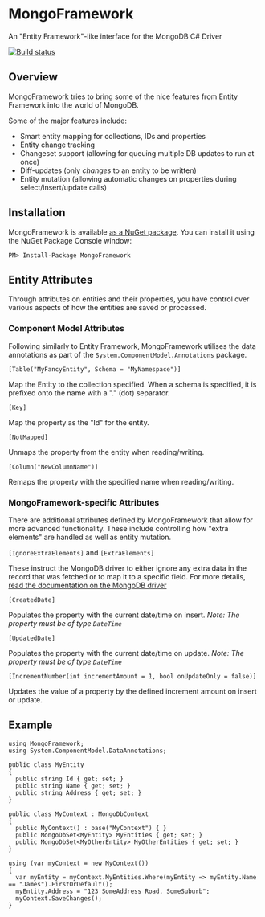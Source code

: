 # MongoFramework
An "Entity Framework"-like interface for the MongoDB C# Driver

[![Build status](https://ci.appveyor.com/api/projects/status/ylg69oh66nkyd0mg?svg=true)](https://ci.appveyor.com/project/Turnerj/mongoframework)

## Overview
MongoFramework tries to bring some of the nice features from Entity Framework into the world of MongoDB.

Some of the major features include:
- Smart entity mapping for collections, IDs and properties
- Entity change tracking
- Changeset support (allowing for queuing multiple DB updates to run at once)
- Diff-updates (only _changes_ to an entity to be written)
- Entity mutation (allowing automatic changes on properties during select/insert/update calls)

## Installation
MongoFramework is available [as a NuGet package](https://www.nuget.org/packages/MongoFramework/). You can install it using the NuGet Package Console window:
```
PM> Install-Package MongoFramework
```

## Entity Attributes
Through attributes on entities and their properties, you have control over various aspects of how the entities are saved or processed.

### Component Model Attributes
Following similarly to Entity Framework, MongoFramework utilises the data annotations as part of the `System.ComponentModel.Annotations` package.

`[Table("MyFancyEntity", Schema = "MyNamespace")]`

Map the Entity to the collection specified. When a schema is specified, it is prefixed onto the name with a "." (dot) separator.

`[Key]`

Map the property as the "Id" for the entity.

`[NotMapped]`

Unmaps the property from the entity when reading/writing.

`[Column("NewColumnName")]`

Remaps the property with the specified name when reading/writing.

### MongoFramework-specific Attributes
There are additional attributes defined by MongoFramework that allow for more advanced functionality. These include controlling how "extra elements" are handled as well as entity mutation.

`[IgnoreExtraElements]` and `[ExtraElements]`

These instruct the MongoDB driver to either ignore any extra data in the record that was fetched or to map it to a specific field. For more details, [read the documentation on the MongoDB driver](http://mongodb.github.io/mongo-csharp-driver/2.4/reference/bson/mapping/#ignoring-extra-elements)

`[CreatedDate]`

Populates the property with the current date/time on insert. _Note: The property must be of type `DateTime`_

`[UpdatedDate]`

Populates the property with the current date/time on update. _Note: The property must be of type `DateTime`_

`[IncrementNumber(int incrementAmount = 1, bool onUpdateOnly = false)]`

Updates the value of a property by the defined increment amount on insert or update.

## Example
```
using MongoFramework;
using System.ComponentModel.DataAnnotations;

public class MyEntity
{
  public string Id { get; set; }
  public string Name { get; set; }
  public string Address { get; set; }
}

public class MyContext : MongoDbContext
{
  public MyContext() : base("MyContext") { }
  public MongoDbSet<MyEntity> MyEntities { get; set; }
  public MongoDbSet<MyOtherEntity> MyOtherEntities { get; set; }
}

using (var myContext = new MyContext())
{
  var myEntity = myContext.MyEntities.Where(myEntity => myEntity.Name == "James").FirstOrDefault();
  myEntity.Address = "123 SomeAddress Road, SomeSuburb";
  myContext.SaveChanges();
}

```
